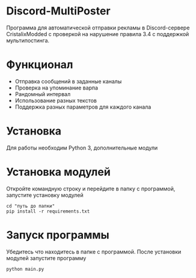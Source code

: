 # Discord-MultiPoster
Программа для автоматической отправки рекламы в Discord-сервере CristalixModded с проверкой на нарушение правила 3.4 с поддержкой мультипостинга.

# Функционал
  - Отправка сообщений в заданные каналы
  - Проверка на упоминание варпа
  - Рандомный интервал
  - Использование разных текстов
  - Поддержка разных параметров для каждого канала
  
# Установка
  Для работы необходим Python 3, дополнительные модули
  
# Установка модулей
   Откройте командную строку и перейдите в папку с программой, запустите установку модулей

    cd "путь до папки"
    pip install -r requirements.txt
    
# Запуск программы
   Убедитесь что находитесь в папке с программой. После установки модулей запустите программу
     
    python main.py
